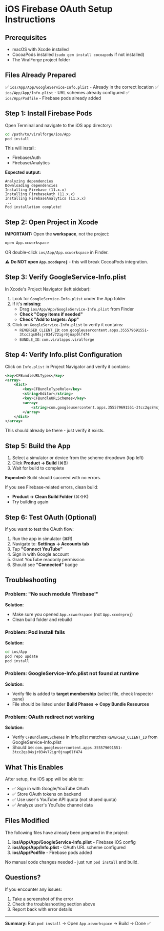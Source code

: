 # iOS Firebase OAuth Setup Instructions

## Prerequisites
- macOS with Xcode installed
- CocoaPods installed (`sudo gem install cocoapods` if not installed)
- The ViralForge project folder

## Files Already Prepared
✅ `ios/App/App/GoogleService-Info.plist` - Already in the correct location
✅ `ios/App/App/Info.plist` - URL schemes already configured
✅ `ios/App/Podfile` - Firebase pods already added

## Step 1: Install Firebase Pods

Open Terminal and navigate to the iOS app directory:

```bash
cd /path/to/viralforge/ios/App
pod install
```

This will install:
- Firebase/Auth
- Firebase/Analytics

**Expected output:**
```
Analyzing dependencies
Downloading dependencies
Installing Firebase (11.x.x)
Installing FirebaseAuth (11.x.x)
Installing FirebaseAnalytics (11.x.x)
...
Pod installation complete!
```

## Step 2: Open Project in Xcode

**IMPORTANT:** Open the **workspace**, not the project:

```bash
open App.xcworkspace
```

OR double-click `ios/App/App.xcworkspace` in Finder.

⚠️ **Do NOT open `App.xcodeproj`** - this will break CocoaPods integration.

## Step 3: Verify GoogleService-Info.plist

In Xcode's Project Navigator (left sidebar):

1. Look for `GoogleService-Info.plist` under the App folder
2. If it's **missing**:
   - Drag `ios/App/App/GoogleService-Info.plist` from Finder
   - **Check "Copy items if needed"**
   - **Check "Add to targets: App"**
3. Click on `GoogleService-Info.plist` to verify it contains:
   - `REVERSED_CLIENT_ID`: `com.googleusercontent.apps.355579691551-3tcc2qs84sjr034v72igr0jnap0lf474`
   - `BUNDLE_ID`: `com.viralapps.viralforge`

## Step 4: Verify Info.plist Configuration

Click on `Info.plist` in Project Navigator and verify it contains:

```xml
<key>CFBundleURLTypes</key>
<array>
    <dict>
        <key>CFBundleTypeRole</key>
        <string>Editor</string>
        <key>CFBundleURLSchemes</key>
        <array>
            <string>com.googleusercontent.apps.355579691551-3tcc2qs84sjr034v72igr0jnap0lf474</string>
        </array>
    </dict>
</array>
```

This should already be there - just verify it exists.

## Step 5: Build the App

1. Select a simulator or device from the scheme dropdown (top left)
2. Click **Product → Build** (⌘B)
3. Wait for build to complete

**Expected:** Build should succeed with no errors.

If you see Firebase-related errors, clean build:
- **Product → Clean Build Folder** (⌘⇧K)
- Try building again

## Step 6: Test OAuth (Optional)

If you want to test the OAuth flow:

1. Run the app in simulator (⌘R)
2. Navigate to: **Settings → Accounts tab**
3. Tap **"Connect YouTube"**
4. Sign in with Google account
5. Grant YouTube readonly permission
6. Should see **"Connected"** badge

## Troubleshooting

### Problem: "No such module 'Firebase'"
**Solution:**
- Make sure you opened `App.xcworkspace` (not `App.xcodeproj`)
- Clean build folder and rebuild

### Problem: Pod install fails
**Solution:**
```bash
cd ios/App
pod repo update
pod install
```

### Problem: GoogleService-Info.plist not found at runtime
**Solution:**
- Verify file is added to **target membership** (select file, check Inspector pane)
- File should be listed under **Build Phases → Copy Bundle Resources**

### Problem: OAuth redirect not working
**Solution:**
- Verify `CFBundleURLSchemes` in Info.plist matches `REVERSED_CLIENT_ID` from GoogleService-Info.plist
- Should be: `com.googleusercontent.apps.355579691551-3tcc2qs84sjr034v72igr0jnap0lf474`

## What This Enables

After setup, the iOS app will be able to:
- ✅ Sign in with Google/YouTube OAuth
- ✅ Store OAuth tokens on backend
- ✅ Use user's YouTube API quota (not shared quota)
- ✅ Analyze user's YouTube channel data

## Files Modified

The following files have already been prepared in the project:

1. **ios/App/App/GoogleService-Info.plist** - Firebase iOS config
2. **ios/App/App/Info.plist** - OAuth URL scheme configured
3. **ios/App/Podfile** - Firebase pods added

No manual code changes needed - just run `pod install` and build.

## Questions?

If you encounter any issues:
1. Take a screenshot of the error
2. Check the troubleshooting section above
3. Report back with error details

---

**Summary:** Run `pod install` → Open `App.xcworkspace` → Build → Done ✅
